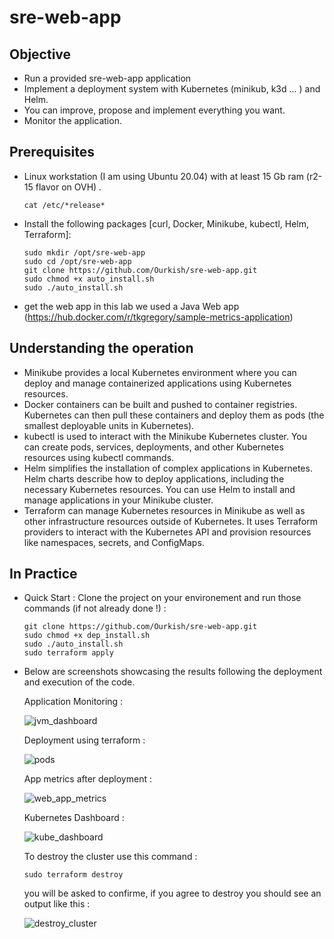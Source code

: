 # sre-web-app

## Objective

- Run a provided sre-web-app application
- Implement a deployment system with Kubernetes (minikub, k3d ... ) and Helm.
- You can improve, propose and implement everything you want.
- Monitor the application.

## Prerequisites

- Linux workstation (I am using Ubuntu 20.04) with at least 15 Gb ram (r2-15 flavor on OVH) .
  `````
  cat /etc/*release*
  `````
- Install the following packages [curl, Docker, Minikube, kubectl, Helm, Terraform]:
  `````
  sudo mkdir /opt/sre-web-app
  sudo cd /opt/sre-web-app
  git clone https://github.com/Ourkish/sre-web-app.git
  sudo chmod +x auto_install.sh
  sudo ./auto_install.sh
  `````
- get the web app
  in this lab we used a Java Web app (https://hub.docker.com/r/tkgregory/sample-metrics-application)
  
## Understanding the operation

- Minikube provides a local Kubernetes environment where you can deploy and manage containerized applications using Kubernetes resources.
- Docker containers can be built and pushed to container registries. Kubernetes can then pull these containers and deploy them as pods (the smallest deployable units in Kubernetes).
- kubectl is used to interact with the Minikube Kubernetes cluster. You can create pods, services, deployments, and other Kubernetes resources using kubectl commands.
- Helm simplifies the installation of complex applications in Kubernetes. Helm charts describe how to deploy applications, including the necessary Kubernetes resources. You can use Helm to install and manage applications 
  in your Minikube cluster.
- Terraform can manage Kubernetes resources in Minikube as well as other infrastructure resources outside of Kubernetes. It uses Terraform providers to interact with the Kubernetes API and provision resources like 
  namespaces, secrets, and ConfigMaps.

## In Practice
- Quick Start :
  Clone the project on your environement and run those commands (if not already done !) :
  `````
  git clone https://github.com/Ourkish/sre-web-app.git
  sudo chmod +x dep_install.sh
  sudo ./auto_install.sh
  sudo terraform apply
  `````
- Below are screenshots showcasing the results following the deployment and execution of the code.
  
  Application Monitoring :
  
  ![jvm_dashboard](https://github.com/Ourkish/sre-web-app/assets/67292535/c888760b-1166-471e-925f-882cb5fda8b5)

  Deployment using terraform :
  
  ![pods](https://github.com/Ourkish/sre-web-app/assets/67292535/fe3d8bcc-05ce-4c50-ad74-7d34f094002d)

  App metrics after deployment :
  
  ![web_app_metrics](https://github.com/Ourkish/sre-web-app/assets/67292535/b89fd98e-b968-4d83-bb5d-7dee749bc0f7)

  Kubernetes Dashboard :
  
  ![kube_dashboard](https://github.com/Ourkish/sre-web-app/assets/67292535/8762a72c-2ac2-47e4-a965-baf36bc6692a)

  To destroy the cluster use this command :
  `````
  sudo terraform destroy
  `````
  you will be asked to confirme, if you agree to destroy you should see an output like this :
  
  ![destroy_cluster](https://github.com/Ourkish/sre-web-app/assets/67292535/e70e4a92-c5eb-49a9-8593-08663cb072f5)


  
  

